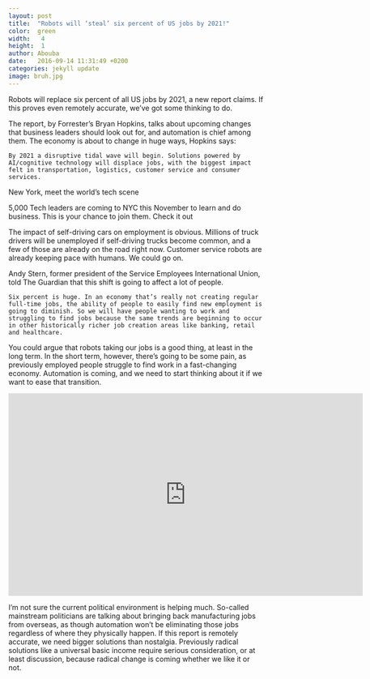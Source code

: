 ```yaml
---
layout: post
title:  "Robots will ‘steal’ six percent of US jobs by 2021!"
color:  green
width:   4
height:  1
author: Abouba
date:   2016-09-14 11:31:49 +0200
categories: jekyll update
image: bruh.jpg
---
```



Robots will replace six percent of all US jobs by 2021, a new report claims. If this proves even remotely accurate, we’ve got some thinking to do.

The report, by Forrester’s Bryan Hopkins, talks about upcoming changes that business leaders should look out for, and automation is chief among them. The economy is about to change in huge ways, Hopkins says:

    By 2021 a disruptive tidal wave will begin. Solutions powered by AI/cognitive technology will displace jobs, with the biggest impact felt in transportation, logistics, customer service and consumer services.

New York, meet the world’s tech scene

5,000 Tech leaders are coming to NYC this November to learn and do business. This is your chance to join them.
Check it out

The impact of self-driving cars on employment is obvious. Millions of truck drivers will be unemployed if self-driving trucks become common, and a few of those are already on the road right now. Customer service robots are already keeping pace with humans. We could go on.

Andy Stern, former president of the Service Employees International Union, told The Guardian that this shift is going to affect a lot of people.

    Six percent is huge. In an economy that’s really not creating regular full-time jobs, the ability of people to easily find new employment is going to diminish. So we will have people wanting to work and struggling to find jobs because the same trends are beginning to occur in other historically richer job creation areas like banking, retail and healthcare.

You could argue that robots taking our jobs is a good thing, at least in the long term. In the short term, however, there’s going to be some pain, as previously employed people struggle to find work in a fast-changing economy. Automation is coming, and we need to start thinking about it if we want to ease that transition.

<div class="video-wrap">
<iframe width="700" height="400" src="https://www.youtube.com/embed/S557XQU" frameborder="0" allowfullscreen></iframe>
</div>


I’m not sure the current political environment is helping much. So-called mainstream politicians are talking about bringing back manufacturing jobs from overseas, as though automation won’t be eliminating those jobs regardless of where they physically happen. If this report is remotely accurate, we need bigger solutions than nostalgia. Previously radical solutions like a universal basic income require serious consideration, or at least discussion, because radical change is coming whether we like it or not.
